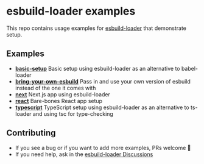 # esbuild-loader examples
This repo contains usage examples for [esbuild-loader](https://github.com/privatenumber/esbuild-loader) that demonstrate setup.

## Examples
<!-- examples:start -->
- [**basic-setup**](./examples/basic-setup) Basic setup using esbuild-loader as an alternative to babel-loader
- [**bring-your-own-esbuild**](./examples/bring-your-own-esbuild) Pass in and use your own version of esbuild instead of the one it comes with
- [**next**](./examples/next) Next.js app using esbuild-loader
- [**react**](./examples/react) Bare-bones React app setup
- [**typescript**](./examples/typescript) TypeScript setup using esbuild-loader as an alternative to ts-loader and using tsc for type-checking
<!-- examples:end -->

## Contributing
- If you see a bug or if you want to add more examples, PRs welcome 🙂
- If you need help, ask in the [esbuild-loader Discussions](https://github.com/privatenumber/esbuild-loader/discussions/categories/help-wanted)
